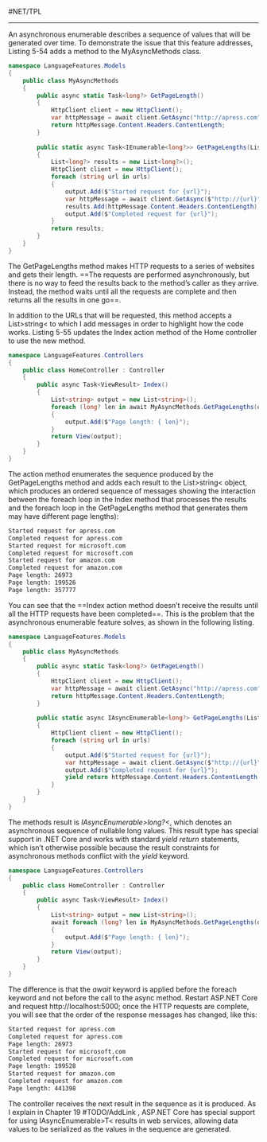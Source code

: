 #NET/TPL

---

An asynchronous enumerable describes a sequence of values that will be generated over time. To demonstrate the 
issue that this feature addresses, Listing 5-54 adds a method to the MyAsyncMethods class.

```cs
namespace LanguageFeatures.Models 
{
	public class MyAsyncMethods 
	{
		public async static Task<long?> GetPageLength() 
		{
			HttpClient client = new HttpClient();
			var httpMessage = await client.GetAsync("http://apress.com");
			return httpMessage.Content.Headers.ContentLength;
		}
		
		public static async Task<IEnumerable<long?>> GetPageLengths(List<string> output, params string[] urls) 
		{
			List<long?> results = new List<long?>();
			HttpClient client = new HttpClient();
			foreach (string url in urls) 
			{
				output.Add($"Started request for {url}");
				var httpMessage = await client.GetAsync($"http://{url}");
				results.Add(httpMessage.Content.Headers.ContentLength);
				output.Add($"Completed request for {url}");
			}
			return results;
		}
	}
}
```

The GetPageLengths method makes HTTP requests to a series of websites and gets their length. ==The
requests are performed asynchronously, but there is no way to feed the results back to the method’s caller as
they arrive. Instead, the method waits until all the requests are complete and then returns all the results in
one go==. 

In addition to the URLs that will be requested, this method accepts a List&gt;string&lt; to which I add
messages in order to highlight how the code works. Listing 5-55 updates the Index action method of the Home
controller to use the new method.

```cs
namespace LanguageFeatures.Controllers 
{
	public class HomeController : Controller 
	{
		public async Task<ViewResult> Index() 
		{
			List<string> output = new List<string>();
			foreach (long? len in await MyAsyncMethods.GetPageLengths(output, "apress.com", "microsoft.com", "amazon.com")) 
			{
				output.Add($"Page length: { len}");
			}
			return View(output);
		}
	}
}
```

The action method enumerates the sequence produced by the GetPageLengths method and adds
each result to the List&gt;string&lt; object, which produces an ordered sequence of messages showing the
interaction between the foreach loop in the Index method that processes the results and the foreach
loop in the GetPageLengths method that generates them may have different page lengths):

```txt
Started request for apress.com
Completed request for apress.com
Started request for microsoft.com
Completed request for microsoft.com
Started request for amazon.com
Completed request for amazon.com
Page length: 26973
Page length: 199526
Page length: 357777
```

You can see that the ==Index action method doesn’t receive the results until all the HTTP requests
have been completed==. This is the problem that the asynchronous enumerable feature solves, as shown in
the following listing.

```cs
namespace LanguageFeatures.Models 
{
	public class MyAsyncMethods 
	{
		public async static Task<long?> GetPageLength() 
		{
			HttpClient client = new HttpClient();
			var httpMessage = await client.GetAsync("http://apress.com");
			return httpMessage.Content.Headers.ContentLength;
		}
	
		public static async IAsyncEnumerable<long?> GetPageLengths(List<string> output, params string[] urls) 
		{
			HttpClient client = new HttpClient();
			foreach (string url in urls) 
			{
				output.Add($"Started request for {url}");
				var httpMessage = await client.GetAsync($"http://{url}");
				output.Add($"Completed request for {url}");
				yield return httpMessage.Content.Headers.ContentLength;
			}
		}
	}
}
```

The methods result is _IAsyncEnumerable&gt;long?&lt;_, which denotes an asynchronous sequence of nullable
long values. This result type has special support in .NET Core and works with standard _yield return_
statements, which isn’t otherwise possible because the result constraints for asynchronous methods conflict
with the _yield_ keyword. 

```cs
namespace LanguageFeatures.Controllers 
{
	public class HomeController : Controller 
	{
		public async Task<ViewResult> Index() 
		{
			List<string> output = new List<string>();
			await foreach (long? len in MyAsyncMethods.GetPageLengths(output, "apress.com", "microsoft.com", "amazon.com")) 
			{
				output.Add($"Page length: { len}");
			}
			return View(output);
		}
	}
}
```

The difference is that the _await_ keyword is applied before the foreach keyword and not before the call
to the async method. Restart ASP.NET Core and request http://localhost:5000; once the HTTP requests
are complete, you will see that the order of the response messages has changed, like this:

```txt
Started request for apress.com
Completed request for apress.com
Page length: 26973
Started request for microsoft.com
Completed request for microsoft.com
Page length: 199528
Started request for amazon.com
Completed request for amazon.com
Page length: 441398
```

The controller receives the next result in the sequence as it is produced. As I explain in Chapter 19 #TODO/AddLink , 
ASP.NET Core has special support for using IAsyncEnumerable&gt;T&lt; results in web services, allowing data values
to be serialized as the values in the sequence are generated.
